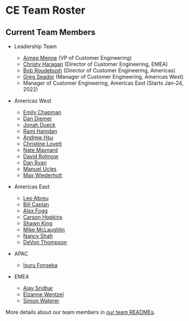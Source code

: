 # CE Team Roster

## Current Team Members

<!-- Alphabetically, by surname. -->

- Leadership Team

  - [Aimee Menne](../../../team/index.md#aimee-menne) (VP of Customer Engineering)
  - [Christy Haragan](../../../team/index.md#christy-haragan) (Director of Customer Engineering, EMEA)
  - [Bob Roudebush](../../../team/index.md#bob-roudebush) (Director of Customer Engineering, Americas)
  - [Greg Seador](../../../team/index.md#greg-seador) (Manager of Customer Engineering, Americas West)
  - Manager of Customer Engineering, Americas East (Starts Jan-24, 2022)

- Americas West
  - [Emily Chapman](../../../team/index.md#emily-chapman)
  - [Dan Diemer](../../../team/index.md#dan-diemer)
  - [Jonah Dueck](../../../team/index.md#jonah-dueck)
  - [Rami Hamdan](../../../team/index.md#rami-hamdan)
  - [Andrew Hsu](../../../team/index.md#andrew-hsu)
  - [Christine Lovett](../../../team/index.md#christine-lovett)
  - [Nate Maynard](../../../team/index.md#nate-maynard)
  - [David Rohnow](../../../team/index.md#david-rohnow)
  - [Dan Ryan](../../../team/index.md#dan-ryan)
  - [Manuel Ucles](../../../team/index.md#manuel-ucles)
  - [Max Wiederholt](../../../team/index.md#max-wiederholt)
- Americas East
  - [Leo Abreu](../../../team/index.md#leo-abreu)
  - [Bill Caplan](../../../team/index.md#bill-caplan)
  - [Alex Fogg](../../../team/index.md#alex-fogg)
  - [Carson Hopkins](../../../team/index.md#carson-hopkins)
  - [Shawn King](../../../team/index.md#shawn-king)
  - [Mike McLaughlin](../../../team/index.md#mike-mclaughlin)
  - [Nancy Shah](../../../team/index.md#nancy-shah)
  - [DeVon Thompson](../../../team/index.md#DeVon-Thompson)
- APAC
  - [Isuru Fonseka](../../../team/index.md#isuru-fonseka)
- EMEA
  - [Ajay Sridhar](../../../team/index.md#ajay-sridhar)
  - [Elzanne Wentzel](../../../team/index.md#elzanne-wentzel)
  - [Simon Waterer](../../../team/index.md#simon-waterer)

More details about our team members in [our team READMEs](readmes.md).
